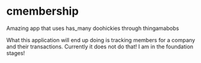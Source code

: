 cmembership
===========

Amazing app that uses has_many doohickies through thingamabobs


What this application will end up doing is tracking members for a company and their transactions. Currently it does
not do that! I am in the foundation stages! 
